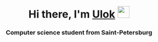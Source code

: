 <h1 align="center">Hi there, I'm <a href="https://github.com/IUlok" target="_blank">Ulok</a> 
<img src="https://github.com/blackcater/blackcater/raw/main/images/Hi.gif" height="32"/></h1>
<h3 align="center">Computer science student from Saint-Petersburg</h3>

